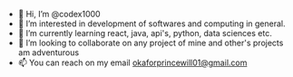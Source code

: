 - 👋 Hi, I’m @codex1000
- 👀 I’m interested in development of softwares and computing in general.
- 🌱 I’m currently learning react, java, api's, python, data sciences etc.
- 💞️ I’m looking to collaborate on any project of mine and other's projects am adventurous
- 📫 You can reach on my email okaforprincewill01@gmail.com

<!---
codex1000/codex1000 is a ✨ special ✨ repository because its `README.md` (this file) appears on your GitHub profile.
You can click the Preview link to take a look at your changes.
--->
